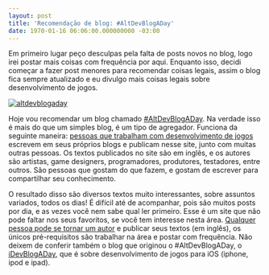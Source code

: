 ```yaml
---
layout: post
title: 'Recomendação de blog: #AltDevBlogADay'
date: 1970-01-16 06:06:00.000000000 -03:00
---
```


Em primeiro lugar peço desculpas pela falta de posts novos no blog, logo irei postar mais coisas com frequência por aqui. Enquanto isso, decidi começar a fazer post menores para recomendar coisas legais, assim o blog fica sempre atualizado e eu divulgo mais coisas legais sobre desenvolvimento de jogos.

[![](http://gamedeveloper.com.br/blog/wp-content/uploads/2012/02/altdevblogaday.jpg "altdevblogaday")](http://altdevblogaday.com)

Hoje vou recomendar um blog chamado [#AltDevBlogADay](http://altdevblogaday.com "#AltDevBlogADay"). Na verdade isso é mais do que um simples blog, é um tipo de agregador. Funciona da seguinte maneira: [pessoas que trabalham com desenvolvimento de jogos](http://altdevblogaday.com/authors/ "Autores") escrevem em seus próprios blogs e publicam nesse site, junto com muitas outras pessoas. Os textos publicados no site são em inglês, e os autores são artistas, game designers, programadores, produtores, testadores, entre outros. São pessoas que gostam do que fazem, e gostam de escrever para compartilhar seu conhecimento.

O resultado disso são diversos textos muito interessantes, sobre assuntos variados, todos os dias! É difícil até de acompanhar, pois são muitos posts por dia, e as vezes você nem sabe qual ler primeiro. Esse é um site que não pode faltar nos seus favoritos, se você tem interesse nesta área. [Qualquer pessoa pode se tornar um autor](http://altdevblogaday.com/about/ "About") e publicar seus textos (em inglês), os únicos pré-requisitos são trabalhar na área e postar com frequência. Não deixem de conferir também o blog que originou o #AltDevBlogADay, o [iDevBlogADay](http://idevblogaday.com/ "iDevBlogADay"), que é sobre desenvolvimento de jogos para iOS (iphone, ipod e ipad).

<div id="-chrome-auto-translate-plugin-dialog" style="opacity: 1 !important; background-image: initial !important; background-attachment: initial !important; background-origin: initial !important; background-clip: initial !important; background-color: transparent !important; position: absolute !important; top: 0px; left: 0px; overflow-x: visible !important; overflow-y: visible !important; z-index: 999999 !important; text-align: left !important; display: none; background-position: initial initial !important; background-repeat: initial initial !important; padding: 0px !important; margin: 0px !important;">![](http://www.google.com/uds/css/small-logo.png)

</div>
